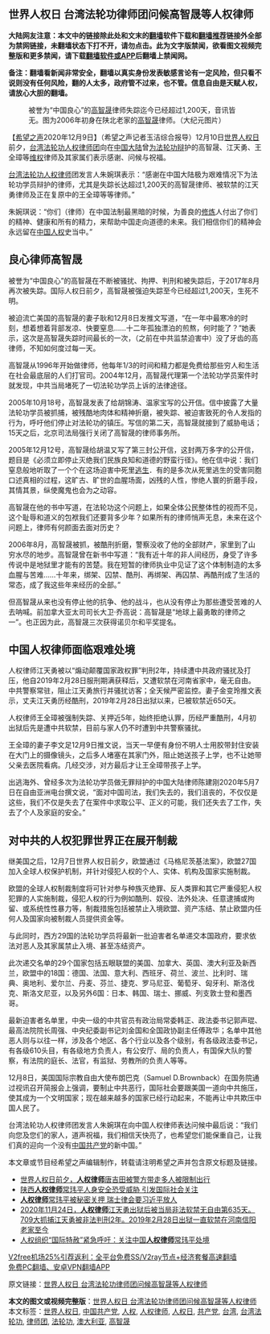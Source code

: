  <h2>世界人权日 台湾法轮功律师团问候高智晟等人权律师</h2> <p class="notice"><b>大陆网友注意：本文中的链接除此处和文末的<a href="https://github.com/bannedbook/fanqiang" >翻墙</a>软件下载和<a href="https://github.com/killgcd/justmysocks/blob/master/README.md">翻墙推荐</a>链接外全部为禁网链接，未翻墙状态下打不开，请勿点击。此为文字版禁闻，欲看图文视频完整版和更多禁闻，请下载<a href="https://github.com/bannedbook/fanqiang">翻墙软件或APP</a>后翻墙上禁闻网。</p><p>备注：翻墙看新闻非常安全，翻墙以真实身份发表敏感言论有一定风险，但只看不说则没有任何风险，翻的人太多，政府管不过来，也不管。信息自由是天赋人权，请放心大胆的翻墙。</b></p>  <div class="entry"> <figure><figcaption>被誉为“中国良心”的<span class='wp_keywordlink'><a href="https://www.bannedbook.org/forum10/topic379.html" title="高智晟" target="_blank">高智晟</a></span>律师失踪迄今已经超过1,200天，音讯皆无。图为2006年初身在陕北老家的<a href="https://www.bannedbook.org/bnews/tag/%e9%ab%98%e6%99%ba%e6%99%9f/" class="st_tag internal_tag" rel="tag" title="标签 高智晟 下的日志">高智晟</a>律师。（大纪元图片）</figcaption></figure> <p>【<span class='wp_keywordlink_affiliate'><a href="https://www.soundofhope.org" title="希望之声" target="_blank">希望之声</a></span>2020年12月9日】（希望之声记者玉洁综合报导）12月10日<a href="https://www.bannedbook.org/bnews/tag/%e4%b8%96%e7%95%8c%e4%ba%ba%e6%9d%83%e6%97%a5/" class="st_tag internal_tag" rel="tag" title="标签 世界人权日 下的日志">世界人权日</a>前夕，<a href="https://www.bannedbook.org/bnews/tag/%e5%8f%b0%e6%b9%be/" class="st_tag internal_tag" rel="tag" title="标签 台湾 下的日志">台湾</a><a href="https://www.bannedbook.org/bnews/tag/%e6%b3%95%e8%bd%ae%e5%8a%9f/" class="st_tag internal_tag" rel="tag" title="标签 法轮功 下的日志">法轮功</a><a href="https://www.bannedbook.org/bnews/tag/%e4%ba%ba%e6%9d%83/" class="st_tag internal_tag" rel="tag" title="标签 人权 下的日志">人权</a><a href="https://www.bannedbook.org/bnews/tag/%E5%BE%8B%E5%B8%88%E5%9B%A2/" class="st_tag internal_tag" rel="tag" title="标签 律师团 下的日志">律师团</a>向在<span class='wp_keywordlink_affiliate'><a href="https://www.bannedbook.org/" title="中国" target="_blank">中国</a></span><span class='wp_keywordlink_affiliate'><a href="https://www.bannedbook.org/" title="大陆" target="_blank">大陆</a></span>曾<span class='wp_keywordlink'><a href="https://www.bannedbook.org/forum9/topic376.html" title="袁红冰：为法轮功辩" target="_blank">为法轮功辩</a></span>护的高智晟、江天勇、王全璋等<span class='wp_keywordlink_affiliate'><a href="https://www.bannedbook.org/bnews/weiquan/" title="维权" target="_blank">维权</a></span>律师及其家属们表示感谢、问候与祝福。</p> <p><a href="https://www.bannedbook.org/bnews/tag/%E5%8F%B0%E6%B9%BE%E6%B3%95%E8%BD%AE%E5%8A%9F/" class="st_tag internal_tag" rel="tag" title="标签 台湾法轮功 下的日志">台湾法轮功</a><a href="https://www.bannedbook.org/bnews/tag/%e4%ba%ba%e6%9d%83%e5%be%8b%e5%b8%88/" class="st_tag internal_tag" rel="tag" title="标签 人权律师 下的日志">人权律师</a>团发言人朱婉琪表示：“感谢在中国大陆极为艰难情况下为法轮功学员辩护的律师，尤其是失踪长达超过1,200天的高智晟律师、被软禁的江天勇律师及正在复原中的王全璋等等律师。”</p> <p>朱婉琪说：“你们（律师）在中国法制最黑暗的时候，为善良的<span class='wp_keywordlink'><a href="https://www.qi-gong.me/" title="气功修炼网" target="_blank">修炼</a></span>人付出了你们的精神、健康和所有的精力，来帮助中国走向道德的未来。我们相信你们的精神会永远留在<span class='wp_keywordlink'><a href="https://www.bannedbook.org/forum20/" title="中国人权论坛" target="_blank">中国人权</a></span>史当中。”</p> <h2>良心律师高智晟</h2> <p>被誉为“中国良心”的高智晟在不断被骚扰、拘押、判刑和被失踪后，于2017年8月再次被失踪。国际人权日前夕，高智晟被强迫失踪至今已经超过1,200天，生死不明。</p> <p>被迫流亡美国的高智晟的妻子耿和12月8日发推文写道，“在一年中最寒冷的时刻，想着想着背部发凉、快要窒息……十二年孤独漂泊的煎熬，何时能了？”她表示，这次是高智晟失踪时间最长的一次，（之前在中共监禁迫害中）没了牙齿的高律师，不知如何度过每一天。</p> <p>高智晟从1996年开始做律师，他每年1/3的时间和精力都是免费给那些穷人和生活在社会最底层的人们打官司。2004年12月，高智晟代理第一个法轮功学员案件时就发现，中共当局堵死了一切法轮功学员上诉的法律途径。</p>  <p>2005年10月18号，高智晟发表了给胡锦涛、温家宝写的公开信。信中披露了大量法轮功学员被抓捕，被残酷地肉体和精神折磨，被失踪、被迫害致死的令人发指的行为，呼吁他们停止对法轮功的镇压。写信的第二天，高智晟就接到了威胁电话；15天之后，北京司法局强行关闭了高智晟的律师事务所。</p> <p>2005年12月12号，高智晟给胡温又写了第三封公开信，这封两万多字的公开信，题目是《必须立即停止灭绝我们民族良知和道德的野蛮行径》。他在信中说：我们窒息般地听取了一个个在这场迫害中死里<span class='wp_keywordlink'><a href="https://www.bannedbook.org/forum5/topic38.html" title="劫难逃生有秘诀" target="_blank">逃生</a></span>．有的是多次从死里逃生的受害同胞口述真相的过程，这旷古、旷世的血腥场面，凶残的人性，惨绝人寰的折磨手段，其情其景，纵使魔鬼也会为之动容。</p> <p>高智晟在他的书中写道，在法轮功这个问题上，如果全体公民整体性的视而不见，这个耻辱和道义的包袱我们还要背多少年？如果所有的律师悄声无息，未来在这个问题上，律师有何颜面去面对历史？</p> <p>2006年8月，高智晟被抓，被酷刑折磨，警察没收了他的全部财产，家里到了山穷水尽的地步。高智晟曾在新书中写道：“我有近十年的非人间经历，身受了许多传说中是地狱里才能有的苦楚。我在短暂的律师执业中见证了这个体制制造的太多血腥与苦难……十年来，绑架、囚禁、酷刑、再绑架、再囚禁、再酷刑成了生活的常态，成了我这些年来经历的全部。”</p> <p>但高智晟从来也没有停止他的抗争、他的战斗，也从没有停止为那些遭受苦难的人去呐喊。前加拿大亚太司司长大卫·乔高说：高智晟是“地球上最勇敢的律师之一”。也正因为此，高智晟三次获得诺贝尔和平奖提名。</p> <h2>中国人权律师面临艰难处境</h2> <p>人权律师江天勇被以“煽动颠覆国家政权罪”判刑2年，持续遭中共政府骚扰及打压，他自2019年2月28日服刑期满获释后，又遭软禁在河南省家中，毫无自由。中共警察常驻，阻止江天勇旅行并骚扰访客；全天候严密监控。妻子金变玲推文表示，丈夫江天勇历经酷刑，2019年2月28日出狱以来，已被软禁近650天。</p>  <p>人权律师王全璋被强制失踪、关押近5年，始终拒绝认罪，历经严重酷刑，4月初出狱后先是遭中共软禁，目前与家人仍不时遭到中共警察骚扰。</p> <p>王全璋的妻子李文足12月9日推文说，当天一早便有身份不明人士用胶带封住安装在大门上的摄像镜头，之后多人堵塞在其家门外，阻止她送孩子上学，也不让她带父亲去医院看病。几经交涉，对方最后才让王全璋带孩子上学。</p> <p>出逃海外、曾经多次为法轮功学员做无罪辩护的中国大陆律师陈建刚2020年5月7日在自由亚洲电台撰文说，“面对中国司法，我们失去的，我们沮丧的，不仅仅是这些，我们不仅是失去了在案件中求取公平、正义的可能，我们还失去了工作，失去了个人及家庭的安全。”</p> <h2>对中共的人权犯罪世界正在展开制裁</h2> <p>继美国之后，12月7日世界人权日前夕，欧盟通过《马格尼茨基法案》，欧盟27国加入全球人权保护机制，并针对侵犯人权的个人、实体、机构及国家实施制裁。</p> <p>欧盟的全球人权制裁制度将可针对参与种族灭绝罪、反人类罪和其它严重侵犯人权犯罪的人实施制裁，侵犯人权的行为例如酷刑、奴役、法外处决、任意逮捕或拘留、或系统性性暴力等，制裁措施包括被禁止入境欧盟、资产冻结、禁止欧盟内任何人及国家向被制裁人员提供资金等。</p> <p>与此同时，西方29国的法轮功学员将最新一批迫害者名单递交本国政府，要求依法对恶人及其家属禁止入境、甚至冻结资产。</p>  <p>此次递交名单的29个国家包括五眼联盟的美国、加拿大、英国、澳大利亚及新西兰，欧盟中的18国：德国、法国、意大利、西班牙、荷兰、波兰、比利时、瑞典、奥地利、爱尔兰、丹麦、芬兰、捷克、罗马尼亚、葡萄牙、匈牙利、斯洛伐克、斯洛文尼亚，以及另外6国：日本、韩国、瑞士、挪威、列支敦士登和墨西哥。</p> <p>最新迫害者名单里，中央一级的中共官员有政治局常委韩正、政法委书记郭声琨、最高法院院长周强、中央纪委副书记刘金国和全国政协副主任傅政华；名单中其他恶人则与以往一样，涉及各个地区、各个行业以及各个级别，有各级政法委书记，有各级610头目，有各级地方负责人，有公安厅、局的负责人，有国保大队的警察，有法院的庭长、法官，有监狱、劳教所的负责人等等。</p> <p>12月8日，美国国际宗教自由大使布朗巴克（Samuel D.Brownback）在国务院通过视讯召开简报会上强调，要制止中共恶行，国际社会要跟美国一道向中共施压，使其成为一个文明国家；现在越来越多的国家已经行动起来，不能再让中共欺压中国人民了。</p> <p>台湾法轮功人权律师团发言人朱婉琪在向中国人权律师表达问候中最后说：“我们向您及您们的家人，道声祝福，我们相信天快亮了，也希望您们能保重自己，让我们真的迎向一个没有<a href="https://www.bannedbook.org/bnews/tag/%e4%b8%ad%e5%9b%bd%e5%85%b1%e4%ba%a7%e5%85%9a/" class="st_tag internal_tag" rel="tag" title="标签 中国共产党 下的日志">中国共产党</a>的新中国。”</p> <p>本文章或节目经希望之声编辑制作，转载请注明希望之声并包含原文标题及链接。</p> <ul class='op-related-articles' title='相关阅读'> <li><a href='https://www.bannedbook.org/bnews/renquan/xgmyd/20201209/1444761.html' target='_blank'>世界人权日前夕，<b>人权律师</b>唐吉田被警方带走多人被限制出行</a></li> <li><a href='https://www.bannedbook.org/bnews/headline/20201204/1442094.html' target='_blank'>陕西<b>人权律师</b>常玮平人身安全恐受威胁 引发国际社会关注</a></li> <li><a href='https://www.bannedbook.org/bnews/cbnews/20201128/1438621.html' target='_blank'><b>人权律师</b>常玮平被秘密关押 瑞士律会要习近平放人</a></li> <li><a href='https://www.bannedbook.org/bnews/bannedvideo/20201124/1436322.html' target='_blank'>2020年11月24日，<b>人权律师</b>江天勇出狱后被当局非法软禁无自由第635天。709大抓捕江天勇被非法判刑2年。2019年2月28日出狱一直软禁在河南信阳老家至今</a></li> <li><a href='https://www.bannedbook.org/bnews/headline/20201118/1432604.html' target='_blank'>人权组织“国际特赦”紧急呼吁：关注中国<b>人权律师</b>常玮平处境</a></li> </ul> <p class="texttj"> <a href="https://www.bannedbook.org/forum23/topic22702.html" target="_blank">V2free机场25%引荐返利：全平台免费SS/V2ray节点+经济套餐高速翻墙</a><br/> <a href="https://github.com/bannedbook/fanqiang/wiki/%E7%A6%81%E9%97%BB%E7%BD%91%E5%AE%89%E5%8D%93%E7%BF%BB%E5%A2%99%E6%96%B0%E9%97%BBAPP" target="_blank">免费PC翻墙、安卓VPN翻墙APP</a></p><p>原文链接：<a class="src_link"  href="https://www.soundofhope.org/post/451954" target="_blank">世界人权日 台湾法轮功律师团问候高智晟等人权律师</a></p> <a name='sharetosocial'></a>       <div><b>本文的图文或视频完整版</b>：<a href='https://www.bannedbook.org/bnews/comments/20201210/1445044.html'>世界人权日 台湾法轮功律师团问候高智晟等人权律师</a></div>  </div><!--END ENTRY--> <div class="postfooter"> <div>本文标签：<a href="https://www.bannedbook.org/bnews/tag/%e4%b8%96%e7%95%8c%e4%ba%ba%e6%9d%83%e6%97%a5/" rel="tag">世界人权日</a>, <a href="https://www.bannedbook.org/bnews/tag/%e4%b8%ad%e5%9b%bd%e5%85%b1%e4%ba%a7%e5%85%9a/" rel="tag">中国共产党</a>, <a href="https://www.bannedbook.org/bnews/tag/%e4%ba%ba%e6%9d%83/" rel="tag">人权</a>, <a href="https://www.bannedbook.org/bnews/tag/%e4%ba%ba%e6%9d%83%e5%be%8b%e5%b8%88/" rel="tag">人权律师</a>, <a href="https://www.bannedbook.org/bnews/tag/%E4%BA%BA%E6%9D%83%E6%97%A5/" rel="tag">人权日</a>, <a href="https://www.bannedbook.org/bnews/tag/%e5%85%b1%e4%ba%a7%e5%85%9a/" rel="tag">共产党</a>, <a href="https://www.bannedbook.org/bnews/tag/%e5%8f%b0%e6%b9%be/" rel="tag">台湾</a>, <a href="https://www.bannedbook.org/bnews/tag/%E5%8F%B0%E6%B9%BE%E6%B3%95%E8%BD%AE%E5%8A%9F/" rel="tag">台湾法轮功</a>, <a href="https://www.bannedbook.org/bnews/tag/%E5%BE%8B%E5%B8%88%E5%9B%A2/" rel="tag">律师团</a>, <a href="https://www.bannedbook.org/bnews/tag/%e6%b3%95%e8%bd%ae%e5%8a%9f/" rel="tag">法轮功</a>, <a href="https://www.bannedbook.org/bnews/tag/%e6%be%b3%e5%a4%a7%e5%88%a9%e4%ba%9a/" rel="tag">澳大利亚</a>, <a href="https://www.bannedbook.org/bnews/tag/%e9%ab%98%e6%99%ba%e6%99%9f/" rel="tag">高智晟</a></div>  </div><!--END POSTFOOTER--> 
